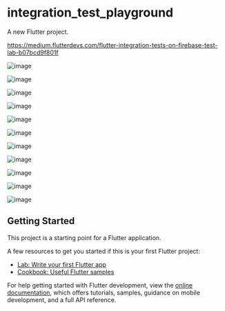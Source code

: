 # integration_test_playground

A new Flutter project.

https://medium.flutterdevs.com/flutter-integration-tests-on-firebase-test-lab-b07bcd9f801f

![image](https://github.com/OrlandoEduardo101/integration_test_playground/assets/37966182/9deaba95-0c67-41f1-9af5-baca4575e980)

![image](https://github.com/OrlandoEduardo101/integration_test_playground/assets/37966182/09d52fef-3bf2-46b7-a7db-ffff6b28630d)

![image](https://github.com/OrlandoEduardo101/integration_test_playground/assets/37966182/7ab2ad3d-5cd7-4ee6-82c7-4bc88b1a9910)

![image](https://github.com/OrlandoEduardo101/integration_test_playground/assets/37966182/f69d8006-cad6-4f6a-b74c-5893a45bb0bc)

![image](https://github.com/OrlandoEduardo101/integration_test_playground/assets/37966182/478ffe86-357b-462f-b7bd-54ee78ee9ccf)

![image](https://github.com/OrlandoEduardo101/integration_test_playground/assets/37966182/a747a708-ec18-4c62-8795-ee419ecb8b8f)

![image](https://github.com/OrlandoEduardo101/integration_test_playground/assets/37966182/781b41f7-a53f-49af-9cab-3dc7aa3ab648)

![image](https://github.com/OrlandoEduardo101/integration_test_playground/assets/37966182/1d9a93cc-4709-4c63-9182-671d4b756e43)

![image](https://github.com/OrlandoEduardo101/integration_test_playground/assets/37966182/219ebe3b-f89e-4c6b-93c4-1bfae890c4b9)

![image](https://github.com/OrlandoEduardo101/integration_test_playground/assets/37966182/e083cc4b-0907-4f1d-b0e6-5cfe7eed70d0)

![image](https://github.com/OrlandoEduardo101/integration_test_playground/assets/37966182/5469d2e3-637c-4160-a857-e95f64f3f5f6)




## Getting Started

This project is a starting point for a Flutter application.

A few resources to get you started if this is your first Flutter project:

- [Lab: Write your first Flutter app](https://docs.flutter.dev/get-started/codelab)
- [Cookbook: Useful Flutter samples](https://docs.flutter.dev/cookbook)

For help getting started with Flutter development, view the
[online documentation](https://docs.flutter.dev/), which offers tutorials,
samples, guidance on mobile development, and a full API reference.

